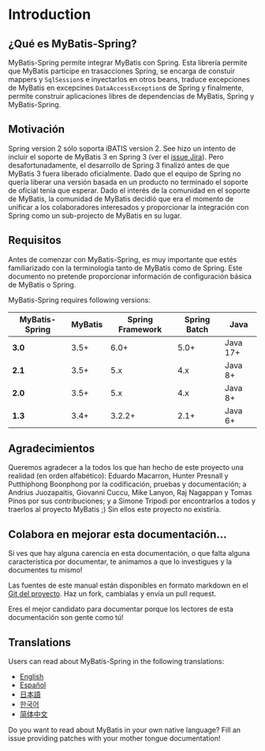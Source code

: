 <a name="Introduction"></a>
# Introduction

## ¿Qué es MyBatis-Spring?

MyBatis-Spring permite integrar MyBatis con Spring. Esta librería permite que MyBatis participe en trasacciones Spring,
se encarga de constuir mappers y `SqlSession`s e inyectarlos en otros beans, traduce excepciones de MyBatis en excepcines `DataAccessException`s de Spring y finalmente, permite construir aplicaciones libres de dependencias de MyBatis, Spring y MyBatis-Spring.

## Motivación

Spring version 2 sólo soporta iBATIS version 2. See hizo un intento de incluir el soporte de MyBatis 3 en Spring 3 (ver el [issue Jira](https://jira.springsource.org/browse/SPR-5991)).
Pero desafortunadamente, el desarrollo de Spring 3 finalizó antes de que MyBatis 3 fuera liberado oficialmente.
Dado que el equipo de Spring no quería liberar una versión basada en un producto no terminado el soporte de oficial tenía que esperar.
Dado el interés de la comunidad en el soporte de MyBatis, la comunidad de MyBatis decidió que era el momento de unificar a los colaboradores interesados y proporcionar la integración con Spring como un sub-projecto de MyBatis en su lugar.

## Requisitos

Antes de comenzar con MyBatis-Spring, es muy importante que estés familiarizado con la terminología tanto de MyBatis como de Spring.
Este documento no pretende proporcionar información de configuración básica de MyBatis o Spring.

MyBatis-Spring requires following versions:

| MyBatis-Spring | MyBatis | Spring Framework | Spring Batch | Java |
|----------------| --- |------------------|--------------| --- |
| **3.0**        | 3.5+ | 6.0+             | 5.0+         | Java 17+ |
| **2.1**        | 3.5+ | 5.x              | 4.x          | Java 8+  |
| **2.0**        | 3.5+ | 5.x              | 4.x          | Java 8+ |
| **1.3**        | 3.4+ | 3.2.2+           | 2.1+         | Java 6+ |

## Agradecimientos

Queremos agradecer a la todos los que han hecho de este proyecto una realidad (en orden alfabético):
Eduardo Macarron, Hunter Presnall y Putthiphong Boonphong por la codificación, pruebas y documentación;
a Andrius Juozapaitis, Giovanni Cuccu, Mike Lanyon, Raj Nagappan y Tomas Pinos por sus contribuciones;
y a Simone Tripodi por encontrarlos a todos y traerlos al proyecto MyBatis ;) Sin ellos este proyecto no existiría.

## Colabora en mejorar esta documentación...

Si ves que hay alguna carencia en esta documentación, o que falta alguna característica por documentar, te animamos a que lo investigues y la documentes tu	mismo!

Las fuentes de este manual están disponibles en formato markdown en el [Git del proyecto](https://github.com/mybatis/mybatis-3/tree/master/src/site). Haz un fork, cambialas y envía un pull request.

Eres el mejor candidato para documentar porque los lectores de esta	documentación son gente como tú!

## Translations

Users can read about MyBatis-Spring in the following translations:

<ul class="i18n">
  <li class="en"><a href="./../index.html">English</a></li>
  <li class="es"><a href="./getting-started.html">Español</a></li>
  <li class="ja"><a href="./../ja/index.html">日本語</a></li>
  <li class="ko"><a href="./../ko/index.html">한국어</a></li>
  <li class="zh"><a href="./../zh/index.html">简体中文</a></li>
</ul>

Do you want to read about MyBatis in your own native language? Fill an issue providing patches with your mother tongue documentation!
